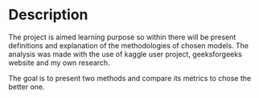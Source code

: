 # Description

The project is aimed learning purpose so within there will be present definitions and explanation of the methodologies of chosen models. The analysis was made with the use of kaggle user project, geeksforgeeks website and my own research.

The goal is to present two methods and compare its metrics to chose the better one. 
